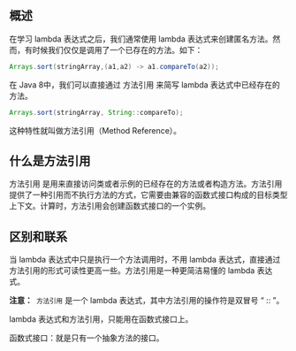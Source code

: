 ## 概述

在学习 lambda 表达式之后，我们通常使用 lambda 表达式来创建匿名方法。然而，有时候我们仅仅是调用了一个已存在的方法。如下：

```java
Arrays.sort(stringArray,(a1,a2) -> a1.compareTo(a2)); 
```

在 Java 8中，我们可以直接通过 方法引用 来简写 lambda 表达式中已经存在的方法。

```java
Arrays.sort(stringArray, String::compareTo); 
```

这种特性就叫做方法引用（Method Reference）。

## 什么是方法引用

方法引用 是用来直接访问类或者示例的已经存在的方法或者构造方法。方法引用提供了一种引用而不执行方法的方式，它需要由兼容的函数式接口构成的目标类型上下文。计算时，方法引用会创建函数式接口的一个实例。

## 区别和联系

当 lambda 表达式中只是执行一个方法调用时，不用 lambda 表达式，直接通过方法引用的形式可读性更高一些。方法引用是一种更简洁易懂的 lambda 表达式。

**注意：**` 方法引用` 是一个 lambda 表达式，其中方法引用的操作符是双冒号 “ :: ”。

lambda 表达式和方法引用，只能用在函数式接口上。

函数式接口：就是只有一个抽象方法的接口。